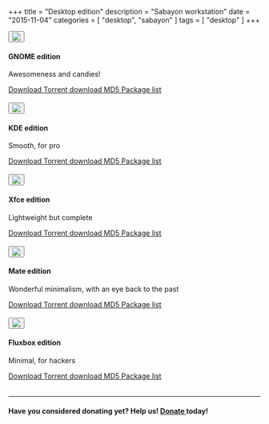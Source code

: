 +++
title = "Desktop edition"
description = "Sabayon workstation"
date = "2015-11-04"
categories = [ "desktop", "sabayon" ]
tags = [
    "desktop"
]
+++

<style>
.row {
  padding-bottom:4px !important;
}
</style>





<div class="row">
<div class="col-md-2">
<button type="button" class="btn btn-circle btn-xl"><img src="/img/gnome-logo.png"
class="img-responsive"></button></div>
<div class="col-md-10">
<h4>GNOME edition</h4>
<p>Awesomeness and candies!</p>
<p>
<a class="btn btn-primary btn-xs" href="http://dl.sabayon.org/iso/monthly/Sabayon_Linux_15.11_amd64_GNOME.iso" role="button"><i class="fa fa-download"></i> Download </a>
<a class="btn btn-primary btn-xs" href="http://dl.sabayon.org/iso/monthly/Sabayon_Linux_15.11_amd64_GNOME.iso.torrent" role="button"><i class="fa fa-magnet"></i> Torrent download </a>
<a class="btn btn-primary btn-xs" href="http://dl.sabayon.org/iso/monthly/Sabayon_Linux_15.11_amd64_GNOME.iso.md5" role="button"><i class="fa fa-check-square"></i> MD5 </a>
<a class="btn btn-primary btn-xs" href="http://dl.sabayon.org/iso/monthly/Sabayon_Linux_15.11_amd64_GNOME.iso.pkglist" role="button"><i class="fa fa-list"></i> Package list </a>
</p>
</div>

</div>
<div class="row">
<div class="col-md-2">
<button type="button" class="btn btn-circle btn-xl"><img src="/img/kde-logo.png" class="img-responsive"></button></div>
<div class="col-md-10">
<h4>KDE edition</h4>
<p>Smooth, for pro</p>
<p>
<a class="btn btn-primary btn-xs" href="http://dl.sabayon.org/iso/monthly/Sabayon_Linux_15.11_amd64_KDE.iso" role="button"><i class="fa fa-download"></i> Download </a>
<a class="btn btn-primary btn-xs" href="http://dl.sabayon.org/iso/monthly/Sabayon_Linux_15.11_amd64_KDE.iso.torrent" role="button"><i class="fa fa-magnet"></i> Torrent download </a>
<a class="btn btn-primary btn-xs" href="http://dl.sabayon.org/iso/monthly/Sabayon_Linux_15.11_amd64_KDE.iso.md5" role="button"><i class="fa fa-check-square"></i> MD5 </a>
<a class="btn btn-primary btn-xs" href="http://dl.sabayon.org/iso/monthly/Sabayon_Linux_15.11_amd64_KDE.iso.pkglist" role="button"><i class="fa fa-list"></i> Package list </a>
</p>
</div>

</div>
<div class="row">
<div class="col-md-2">
<button type="button" class="btn btn-circle  btn-xl"><img src="/img/xfce-logo.png" class="img-responsive"></button>
</div>
<div class="col-md-10">
<h4>Xfce edition</h4>

<p>Lightweight but complete</p>
<p>
<a class="btn btn-primary btn-xs" href="http://dl.sabayon.org/iso/monthly/Sabayon_Linux_15.11_amd64_Xfce.iso" role="button"><i class="fa fa-download"></i> Download </a>
<a class="btn btn-primary btn-xs" href="http://dl.sabayon.org/iso/monthly/Sabayon_Linux_15.11_amd64_Xfce.iso.torrent" role="button"><i class="fa fa-magnet"></i> Torrent download </a>
<a class="btn btn-primary btn-xs" href="http://dl.sabayon.org/iso/monthly/Sabayon_Linux_15.11_amd64_Xfce.iso.md5" role="button"><i class="fa fa-check-square"></i> MD5 </a>
<a class="btn btn-primary btn-xs" href="http://dl.sabayon.org/iso/monthly/Sabayon_Linux_15.11_amd64_Xfce.iso.pkglist" role="button"><i class="fa fa-list"></i> Package list </a>
</p>
</div>
</div>

<div class="row">
<div class="col-md-2">
<button type="button" class="btn btn-circle btn-xl"><img src="/img/mate-logo.png" class="img-responsive"></button>
</div>
<div class="col-md-10">
<h4>Mate edition</h4>
<p>Wonderful minimalism, with an eye back to the past</p>
<p>
<a class="btn btn-primary btn-xs" href="http://dl.sabayon.org/iso/monthly/Sabayon_Linux_15.11_amd64_MATE.iso" role="button"><i class="fa fa-download"></i> Download </a>
<a class="btn btn-primary btn-xs" href="http://dl.sabayon.org/iso/monthly/Sabayon_Linux_15.11_amd64_MATE.iso.torrent" role="button"><i class="fa fa-magnet"></i> Torrent download </a>
<a class="btn btn-primary btn-xs" href="http://dl.sabayon.org/iso/monthly/Sabayon_Linux_15.11_amd64_MATE.iso.md5" role="button"><i class="fa fa-check-square"></i> MD5 </a>
<a class="btn btn-primary btn-xs" href="http://dl.sabayon.org/iso/monthly/Sabayon_Linux_15.11_amd64_MATE.iso.pkglist" role="button"><i class="fa fa-list"></i> Package list </a>
</p>
</div>
</div>

<div class="row">
<div class="col-md-2">
<button type="button" class="btn btn-circle btn-xl"><img src="/img/fluxbox-logo.png" class="img-responsive"></button></div>
<div class="col-md-10">
<h4>Fluxbox edition</h4>
<p>Minimal, for hackers</p>
<p>
<a class="btn btn-primary btn-xs" href="http://dl.sabayon.org/iso/monthly/Sabayon_Linux_15.11_amd64_Minimal.iso" role="button"><i class="fa fa-download"></i> Download </a>
<a class="btn btn-primary btn-xs" href="http://dl.sabayon.org/iso/monthly/Sabayon_Linux_15.11_amd64_Minimal.iso.torrent" role="button"><i class="fa fa-magnet"></i> Torrent download </a>
<a class="btn btn-primary btn-xs" href="http://dl.sabayon.org/iso/monthly/Sabayon_Linux_15.11_amd64_Minimal.iso.md5" role="button"><i class="fa fa-check-square"></i> MD5 </a>
<a class="btn btn-primary btn-xs" href="http://dl.sabayon.org/iso/monthly/Sabayon_Linux_15.11_amd64_Minimal.iso.pkglist" role="button"><i class="fa fa-list"></i> Package list </a>
</p>
</div>
</div>

<hr>
<h4>Have you considered donating yet? Help us! <a class="btn btn-danger btn-xs" href="/donate" role="button"><i class="fa fa-heart"></i> Donate </a> today!</h4>
